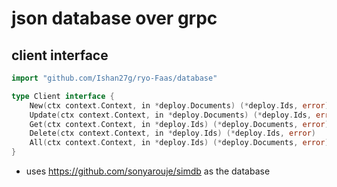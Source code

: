 # json database over grpc

## client interface

```go
import "github.com/Ishan27g/ryo-Faas/database"

type Client interface {
    New(ctx context.Context, in *deploy.Documents) (*deploy.Ids, error)
    Update(ctx context.Context, in *deploy.Documents) (*deploy.Ids, error)
    Get(ctx context.Context, in *deploy.Ids) (*deploy.Documents, error)
    Delete(ctx context.Context, in *deploy.Ids) (*deploy.Ids, error)
    All(ctx context.Context, in *deploy.Ids) (*deploy.Documents, error)
}
```

- uses <https://github.com/sonyarouje/simdb> as the database
